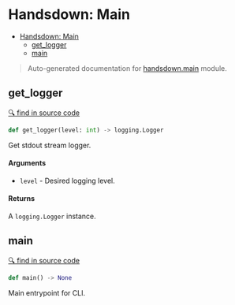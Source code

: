 # Handsdown: Main

- [Handsdown: Main](#handsdown-main)
  - [get_logger](#get_logger)
  - [main](#main)

> Auto-generated documentation for [handsdown.main](../handsdown/main.py) module.

## get_logger

[🔍 find in source code](../handsdown/main.py#L8)

```python
def get_logger(level: int) -> logging.Logger
```
Get stdout stream logger.

#### Arguments

- `level` - Desired logging level.

#### Returns

A `logging.Logger` instance.

## main

[🔍 find in source code](../handsdown/main.py#L32)

```python
def main() -> None
```
Main entrypoint for CLI.
